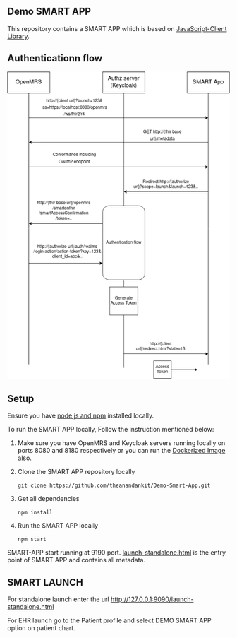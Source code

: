 ## Demo SMART APP

This repository contains a SMART APP which is based on [JavaScript-Client Library](http://docs.smarthealthit.org/client-js/).

## Authenticationn flow

<img src="images/flow.png">

## Setup 

Ensure you have [node.js and npm](https://docs.npmjs.com/downloading-and-installing-node-js-and-npm) installed locally.

To run the SMART APP locally, Follow the instruction mentioned below:

1.  Make sure you have OpenMRS and Keycloak servers running locally on ports 8080 and 8180 respectively or you can run the [Dockerized Image](https://github.com/theanandankit/openmrs-keycloak-dockerized-setup) also.

2.  Clone the SMART APP repository locally

        git clone https://github.com/theanandankit/Demo-Smart-App.git

3.  Get all dependencies

        npm install

4.  Run the SMART APP locally

        npm start

SMART-APP start running at 9190 port. [launch-standalone.html](https://github.com/theanandankit/Demo-Smart-App/blob/master/launch-standalone.html) is the entry point of SMART APP and contains all metadata.

## SMART LAUNCH

For standalone launch enter the url http://127.0.0.1:9090/launch-standalone.html

For EHR launch go to the Patient profile and select DEMO SMART APP option on patient chart.
